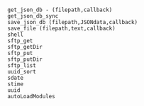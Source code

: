 #
    get_json_db - (filepath,callback)
    get_json_db_sync
    save_json_db (filepath,JSONdata,callback)
    save_file (filepath,text,callback)
    shell 
    sftp_get
    sftp_getDir
    sftp_put
    sftp_putDir
    sftp_list
    uuid_sort
    sdate
    stime
    uuid
    autoLoadModules